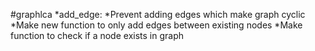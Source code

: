 #graphlca
    *add_edge:
        *Prevent adding edges which make graph cyclic
    *Make new function to only add edges between existing nodes
    *Make function to check if a node exists in graph
